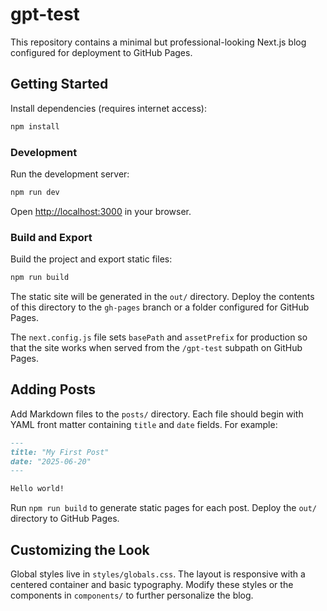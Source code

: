 # gpt-test

This repository contains a minimal but professional-looking Next.js blog configured for deployment to GitHub Pages.

## Getting Started

Install dependencies (requires internet access):

```bash
npm install
```

### Development

Run the development server:

```bash
npm run dev
```

Open [http://localhost:3000](http://localhost:3000) in your browser.

### Build and Export

Build the project and export static files:

```bash
npm run build
```

The static site will be generated in the `out/` directory. Deploy the contents of this directory to the `gh-pages` branch or a folder configured for GitHub Pages.

The `next.config.js` file sets `basePath` and `assetPrefix` for production so that the site works when served from the `/gpt-test` subpath on GitHub Pages.

## Adding Posts

Add Markdown files to the `posts/` directory. Each file should begin with YAML front matter containing `title` and `date` fields. For example:

```markdown
---
title: "My First Post"
date: "2025-06-20"
---

Hello world!
```

Run `npm run build` to generate static pages for each post. Deploy the `out/` directory to GitHub Pages.

## Customizing the Look

Global styles live in `styles/globals.css`. The layout is responsive with a centered container and basic typography. Modify these styles or the components in `components/` to further personalize the blog.
